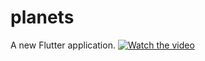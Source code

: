 # planets

A new Flutter application.
[![Watch the video](https://img.youtube.com/vi/41uDNRvakLQ/0.jpg)](https://youtu.be/41uDNRvakLQ)



